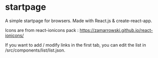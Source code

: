 # startpage

A simple startpage for browsers. Made with React.js & create-react-app.


Icons are from react-ionicons pack :     https://zamarrowski.github.io/react-ionicons/

If you want to add / modify links in the first tab, you can edit the list in /src/components/list/list.json. 
